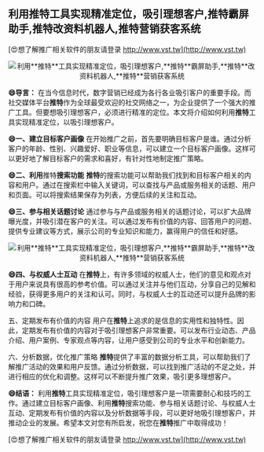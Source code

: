 ## **利用**推特**工具实现精准定位，吸引理想客户,**推特**霸屏助手,**推特**改资料机器人,**推特**营销获客系统**

[😍想了解推广相关软件的朋友请登录 http://www.vst.tw](http://www.vst.tw)

 <center><img src="https://vst.tw/MP4/tuiguang/png/8.png" alt="利用**推特**工具实现精准定位，吸引理想客户,**推特**霸屏助手,**推特**改资料机器人,**推特**营销获客系统"></center>

**😄导言：**
在当今信息时代，数字营销已经成为各行各业吸引客户的重要手段。而社交媒体平台**推特**作为全球最受欢迎的社交网络之一，为企业提供了一个强大的推广工具。但要想吸引理想客户，必须进行精准的定位。本文将介绍如何利用**推特**工具实现精准定位，以吸引理想客户。

**😄一、建立目标客户画像**
在开始推广之前，首先要明确目标客户是谁。通过分析客户的年龄、性别、兴趣爱好、职业等信息，可以建立一个目标客户画像。这样可以更好地了解目标客户的需求和喜好，有针对性地制定推广策略。

**😄二、利用**推特**搜索功能**
**推特**的搜索功能可以帮助我们找到和目标客户相关的内容和用户。通过在搜索栏中输入关键词，可以查找与产品或服务相关的话题、用户和页面。可以将搜索结果保存为列表，方便后续的关注和互动。

**😄三、参与相关话题讨论**
通过参与与产品或服务相关的话题讨论，可以扩大品牌曝光度，并吸引潜在客户的关注。可以通过发布有价值的内容、回答用户的问题、提供专业建议等方式，展示公司的专业知识和能力，赢得用户的信任和好感。

 <center><img src="https://vst.tw/MP4/tuiguang/png/4.png" alt="利用**推特**工具实现精准定位，吸引理想客户,**推特**霸屏助手,**推特**改资料机器人,**推特**营销获客系统"></center>

**😄四、与权威人士互动**
在**推特**上，有许多领域的权威人士，他们的意见和观点对于用户来说具有很高的参考价值。可以通过关注并与他们互动，分享自己的见解和经验，获得更多用户的关注和认可。同时，与权威人士的互动还可以提升品牌的影响力和口碑。

五、定期发布有价值的内容
用户在**推特**上追求的是信息的实用性和独特性。因此，定期发布有价值的内容对于吸引理想客户非常重要。可以发布行业动态、产品介绍、用户案例、专家观点等内容，让用户感受到公司的专业水平和创新能力。

六、分析数据，优化推广策略
**推特**提供了丰富的数据分析工具，可以帮助我们了解推广活动的效果和用户反馈。通过分析数据，可以找到推广活动的不足之处，并进行相应的优化和调整。这样可以不断提升推广效果，吸引更多理想客户。

**😄结语：**
利用**推特**工具实现精准定位，吸引理想客户是一项需要耐心和技巧的工作。通过建立目标客户画像、利用**推特**搜索功能、参与相关话题讨论、与权威人士互动、定期发布有价值的内容以及分析数据等手段，可以更好地吸引理想客户，并推动企业的发展。希望本文对您有所启发，祝您在**推特**推广中取得成功！

[😍想了解推广相关软件的朋友请登录 http://www.vst.tw](http://www.vst.tw)



